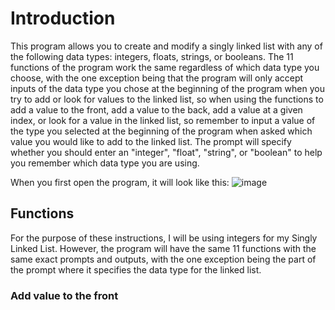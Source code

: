 # Introduction
This program allows you to create and modify a singly linked list with any of the following data types: integers, floats, strings, or booleans. The 11 functions of the program work the same regardless of which data type you choose, with the one exception being that the program will only accept inputs of the data type you chose at the beginning of the program when you try to add or look for values to the linked list, so when using the functions to add a value to the front, add a value to the back, add a value at a given index, or look for a value in the linked list, so remember to input a value of the type you selected at the beginning of the program when asked which value you would like to add to the linked list. The prompt will specify whether you should enter an "integer", "float", "string", or "boolean" to help you remember which data type you are using.

When you first open the program, it will look like this:
![image](https://github.com/user-attachments/assets/85df13e9-06b6-421e-9ef0-865f3b1220b2)


## Functions
For the purpose of these instructions, I will be using integers for my Singly Linked List. However, the program will have the same 11 functions with the same exact prompts and outputs, with the one exception being the part of the prompt where it specifies the data type for the linked list.

### Add value to the front

